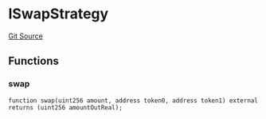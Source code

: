 # ISwapStrategy
[Git Source](https://github.com/Stake-for-Ukraine/sfu-savax/blob/03270bceaef27c69d5d3d7e923812533ffff9ed9/src/interfaces/IswapStrategy.sol)


## Functions
### swap


```solidity
function swap(uint256 amount, address token0, address token1) external returns (uint256 amountOutReal);
```

